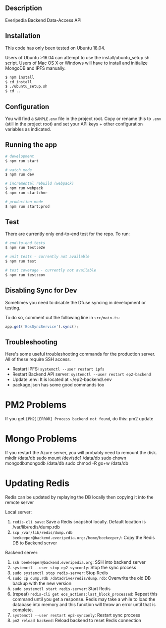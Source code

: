 ## Description

Everipedia Backend Data-Access API

## Installation

This code has only been tested on Ubuntu 18.04.

Users of Ubuntu >16.04 can attempt to use the install/ubuntu_setup.sh script. Users of Mac OS X or Windows will have to install and initialize MongoDB and IPFS manually.

```bash
$ npm install
$ cd install
$ ./ubuntu_setup.sh
$ cd ..
```

## Configuration

You will find a `SAMPLE.env` file in the project root. Copy or rename this to `.env` (still in the project root) and set your API keys + other configuration variables as indicated.

## Running the app

```bash
# development
$ npm run start

# watch mode
$ npm run dev

# incremental rebuild (webpack)
$ npm run webpack
$ npm run start:hmr

# production mode
$ npm run start:prod
```

## Test

There are currently only end-to-end test for the repo. To run:

```bash
# end-to-end tests
$ npm run test:e2e

# unit tests - currently not available
$ npm run test

# test coverage - currently not available
$ npm run test:cov
```

## Disabling Sync for Dev

Sometimes you need to disable the Dfuse syncing in development or testing. 

To do so, comment out the following line in `src/main.ts`:

```js
app.get('EosSyncService').sync();
```

## Troubleshooting

Here's some useful troubleshooting commands for the production server. 
All of these require SSH access. 

* Restart IPFS: `systemctl --user restart ipfs`
* Restart Backend API server: `systemctl --user restart ep2-backend`
* Update .env: It is located at ~/ep2-backend/.env
* package.json has some good commands too

# PM2 Problems
If you get `[PM2][ERROR] Process backend not found`, do this:
pm2 update

# Mongo Problems
If you restart the Azure server, you will probably need to remount the disk.
mkdir /data/db
sudo mount /dev/sdc1 /data/db
sudo chown mongodb:mongodb /data/db
sudo chmod -R go+w /data/db

# Updating Redis
Redis can be updated by replaying the DB locally then copying it into the remote server

Local server:

1. `redis-cli save`: Save a Redis snapshot locally. Default location is /var/lib/redis/dump.rdb
2. `scp /var/lib/redis/dump.rdb beekeeper@backend.everipedia.org:/home/beekeeper/`: Copy the Redis DB to Backend server

Backend server:

1. `ssh beekeeper@backend.everipedia.org`: SSH into backend server
2. `systemctl --user stop ep2-synconly`: Stop the sync process
3. `sudo systemctl stop redis-server`: Stop Redis
4. `sudo cp dump.rdb /datadrive/redis/dump.rdb`: Overwrite the old DB backup with the new version
5. `sudo systemctl start redis-server`: Start Redis
6. (repeat) `redis-cli get eos_actions:last_block_processed`: Repeat this command until you get a response. Redis may take a while to load the database into memory and this function will throw an error until that is complete.
7. `systemctl --user restart ep2-synconly`: Restart sync process
8. `pm2 reload backend`: Reload backend to reset Redis connection
